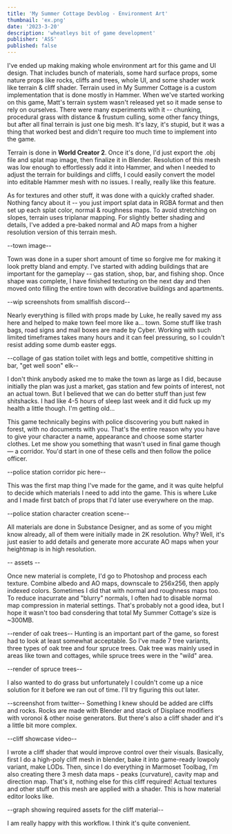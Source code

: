 ```yaml
---
title: 'My Summer Cottage Devblog - Environment Art'
thumbnail: 'ex.png'
date: '2023-3-20'
description: 'wheatleys bit of game development'
publisher: 'ASS'
published: false
---
```


<Heading title="Environment Art" caption="by wheatleymf" />
I've ended up making making whole environment art for this game and UI design. That includes bunch of materials, some hard surface props, some nature props like rocks, cliffs and trees, whole UI, and some shader work like terrain & cliff shader. 

<Heading h="h3" title="Terrain" />
Terrain used in My Summer Cottage is a custom implementation that is done mostly in Hammer. When we've started working on this game, Matt's terrain system wasn't released yet so it made sense to rely on ourselves. There were many experiments with it -- chunking, procedural grass with distance & frustum culling, some other fancy things, but after all final terrain is just one big mesh. It's lazy, it's stupid, but it was a thing that worked best and didn't require too much time to implement into the game. 

Terrain is done in **World Creator 2**. Once it's done, I'd just export the .obj file and splat map image, then finalize it in Blender. Resolution of this mesh was low enough to effortlessly add it into Hammer, and when I needed to adjust the terrain for buildings and cliffs, I could easily convert the model into editable Hammer mesh with no issues. I really, really like this feature. 

As for textures and other stuff, it was done with a quickly crafted shader. Nothing fancy about it -- you just import splat data in RGBA format and then set up each splat color, normal & roughness maps. To avoid stretching on slopes, terrain uses triplanar mapping. For slightly better shading and details, I've added a pre-baked normal and AO maps from a higher resolution version of this terrain mesh. 

<Heading h="h3" title="Town" />
--town image--

Town was done in a super short amount of time so forgive me for making it look pretty bland and empty. I've started with adding buildings that are important for the gameplay -- gas station, shop, bar, and fishing shop. Once shape was complete, I have finished texturing on the next day and then moved onto filling the entire town with decorative buildings and apartments.

--wip screenshots from smallfish discord--

Nearly everything is filled with props made by Luke, he really saved my ass here and helped to make town feel more like a... town. Some stuff like trash bags, road signs and mail boxes are made by Cyber. Working with such limited timeframes takes many hours and it can feel pressuring, so I couldn't resist adding some dumb easter eggs.

--collage of gas station toilet with legs and bottle, competitive shitting in bar, "get well soon" elk--

I don't think anybody asked me to make the town as large as I did, because initially the plan was just a market, gas station and few points of interest, not an actual town. But I believed that we can do better stuff than just few shitshacks. I had like 4-5 hours of sleep last week and it did fuck up my health a little though. I'm getting old...

<Heading h="h3" title="Police Station" />
This game technically begins with police discovering you butt naked in forest, with no documents with you. That's the entire reason why you have to give your character a name, appearance and choose some starter clothes. Let me show you something that wasn't used in final game though — a corridor. You'd start in one of these cells and then follow the police officer. 

--police station corridor pic here--

This was the first map thing I've made for the game, and it was quite helpful to decide which materials I need to add into the game. This is where Luke and I made first batch of props that I'd later use everywhere on the map.

--police station character creation scene--

<Heading h="h3" title="Materials" />
All materials are done in Substance Designer, and as some of you might know already, all of them were initially made in 2K resolution. Why? Well, it's just easier to add details and generate more accurate AO maps when your heightmap is in high resolution. 

-- assets --

Once new material is complete, I'd go to Photoshop and process each texture. Combine albedo and AO maps, downscale to 256x256, then apply indexed colors. Sometimes I did that with normal and roughness maps too. To reduce inacurrate and "blurry" normals, I often had to disable normal map compression in material settings. That's probably not a good idea, but I hope it wasn't too bad consdering that total My Summer Cottage's size is ~300MB.

<Heading h="h3" title="Nature — Foliage" />
--render of oak trees--
Hunting is an important part of the game, so forest had to look at least somewhat acceptable. So I've made 7 tree variants, three types of oak tree and four spruce trees. Oak tree was mainly used in areas like town and cottages, while spruce trees were in the "wild" area. 

--render of spruce trees--

I also wanted to do grass but unfortunately I couldn't come up a nice solution for it before we ran out of time. I'll try figuring this out later. 

<Heading h="h3" title="Nature — Cliffs and Rocks" />
--screenshot from twitter--
Something I knew should be added are cliffs and rocks. Rocks are made with Blender and stack of Displace modifiers with voronoi & other noise generators. But there's also a cliff shader and it's a little bit more complex.

--cliff showcase video--

I wrote a cliff shader that would improve control over their visuals. Basically, first I do a high-poly cliff mesh in blender, bake it into game-ready lowpoly variant, make LODs. Then, since I do everything in Marmoset Toolbag, I'm also creating there 3 mesh data maps - peaks (curvature), cavity map and direction map. That's it, nothing else for this cliff required! Actual textures and other stuff on this mesh are applied with a shader. This is how material editor looks like.

--graph showing required assets for the cliff material--

I am really happy with this workflow. I think it's quite convenient. 